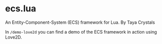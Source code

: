 # ecs.lua

An Entity-Component-System (ECS) framework for Lua.
By Taya Crystals

In `/demo-love2d` you can find a demo of the ECS framework in action using Love2D.
